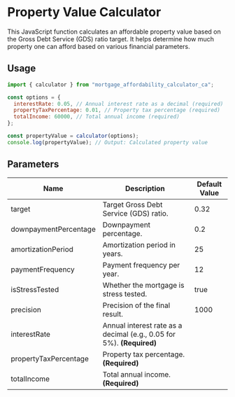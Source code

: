# Property Value Calculator

This JavaScript function calculates an affordable property value based on the Gross Debt Service (GDS) ratio target. It helps determine how much property one can afford based on various financial parameters.

## Usage

```javascript
import { calculator } from "mortgage_affordability_calculator_ca";

const options = {
  interestRate: 0.05, // Annual interest rate as a decimal (required)
  propertyTaxPercentage: 0.01, // Property tax percentage (required)
  totalIncome: 60000, // Total annual income (required)
};

const propertyValue = calculator(options);
console.log(propertyValue); // Output: Calculated property value
```

## Parameters

| Name                  | Description                                                           | Default Value |
| --------------------- | --------------------------------------------------------------------- | ------------- |
| target                | Target Gross Debt Service (GDS) ratio.                                | 0.32          |
| downpaymentPercentage | Downpayment percentage.                                               | 0.2           |
| amortizationPeriod    | Amortization period in years.                                         | 25            |
| paymentFrequency      | Payment frequency per year.                                           | 12            |
| isStressTested        | Whether the mortgage is stress tested.                                | true          |
| precision             | Precision of the final result.                                        | 1000          |
| interestRate          | Annual interest rate as a decimal (e.g., 0.05 for 5%). **(Required)** |               |
| propertyTaxPercentage | Property tax percentage. **(Required)**                               |               |
| totalIncome           | Total annual income. **(Required)**                                   |               |
